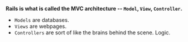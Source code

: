 **Rails is what is called the MVC architecture -- `Model`, `View`, `Controller`.**

- `Models` are databases.
- `Views` are webpages.
- `Controllers` are sort of like the brains behind the scene. Logic.
